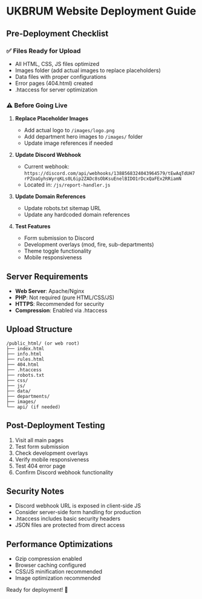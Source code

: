 # UKBRUM Website Deployment Guide

## Pre-Deployment Checklist

### ✅ Files Ready for Upload
- All HTML, CSS, JS files optimized
- Images folder (add actual images to replace placeholders)
- Data files with proper configurations
- Error pages (404.html) created
- .htaccess for server optimization

### ⚠️ Before Going Live

1. **Replace Placeholder Images**
   - Add actual logo to `/images/logo.png`
   - Add department hero images to `/images/` folder
   - Update image references if needed

2. **Update Discord Webhook**
   - Current webhook: `https://discord.com/api/webhooks/1388568324043964579/tEwAqTdUH7rPZoaGyhsWyrqKLs0L6ip2ZADc8sObKsuEnelBIDO1rDcxQaFEx2RRiamN`
   - Located in: `/js/report-handler.js`

3. **Update Domain References**
   - Update robots.txt sitemap URL
   - Update any hardcoded domain references

4. **Test Features**
   - Form submission to Discord
   - Development overlays (mod, fire, sub-departments)
   - Theme toggle functionality
   - Mobile responsiveness

## Server Requirements

- **Web Server**: Apache/Nginx
- **PHP**: Not required (pure HTML/CSS/JS)
- **HTTPS**: Recommended for security
- **Compression**: Enabled via .htaccess

## Upload Structure

```
/public_html/ (or web root)
├── index.html
├── info.html
├── rules.html
├── 404.html
├── .htaccess
├── robots.txt
├── css/
├── js/
├── data/
├── departments/
├── images/
└── api/ (if needed)
```

## Post-Deployment Testing

1. Visit all main pages
2. Test form submission
3. Check development overlays
4. Verify mobile responsiveness
5. Test 404 error page
6. Confirm Discord webhook functionality

## Security Notes

- Discord webhook URL is exposed in client-side JS
- Consider server-side form handling for production
- .htaccess includes basic security headers
- JSON files are protected from direct access

## Performance Optimizations

- Gzip compression enabled
- Browser caching configured
- CSS/JS minification recommended
- Image optimization recommended

Ready for deployment! 🚀